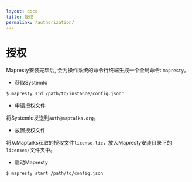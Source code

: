 ```yaml
---
layout: docs
title: 授权
permalink: /authorization/
---
```


# 授权

Mapresty安装完毕后, 会为操作系统的命令行终端生成一个全局命令: `mapresty`。

* 获取SystemId
```bash
$ mapresty sid /path/to/instance/config.json"
```

* 申请授权文件

将SystemId发送到`auth@maptalks.org`。    

* 放置授权文件

将从Maptalks获取的授权文件`license.lic`，放入Mapresty安装目录下的`licenses/`文件夹中。

* 启动Mapresty
```bash
$ mapresty start /path/to/config.json
```
